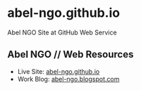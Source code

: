 abel-ngo.github.io
==================

Abel NGO Site at GitHub Web Service


## Abel NGO // Web Resources

* Live Site: [abel-ngo.github.io](http://abel-ngo.github.io)
* Work Blog: [abel-ngo.blogspot.com](http://abel-ngo.blogspot.com/)

